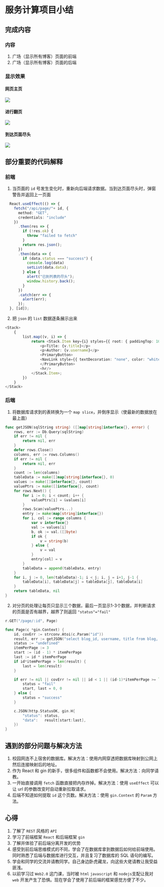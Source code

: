 # 服务计算项目小结


## 完成内容
### 内容
1. 广场（显示所有博客）页面的前端
2. 广场（显示所有博客）页面的后端

### 显示效果
#### 网页主页
![](./image/Ground.png)
#### 进行翻页
![](./image/Ground_page2.png)
#### 到达页面尽头
![](./image/Ground_alert.png)

## 部分重要的代码解释
### 前端
1. 当页面的 `id` 号发生变化时，重新向后端请求数据。当到达页面尽头时，弹窗警告并返回上一页面
```typescript
  React.useEffect(() => {
    fetch("/api/page/"+ id, {
      method: "GET",
      credentials: "include"
    })
      .then(res => {
        if (!res.ok) {
          throw "failed to fetch"
        } 
        return res.json();
      })
      .then(data => {
        if (data.status === "success") {
          console.log(data)
          setList(data.data);
        } else {
          alert("已到列表的尽头");
          window.history.back();
        }
      })
      .catch(err => {
        alert(err);
      });
  }, [id]);
```
2. 把 `json` 的 `list` 数据逐条展示出来
```typescript
<Stack>
    { 
        list.map((v, i) => {
            return <Stack.Item key={i} styles={{ root: { paddingTop: 10 }}}>
                <p>Title: {v.title}</p>
                <p>Author: {v.username}</p>
                <PrimaryButton>
                <NavLink style={{ textDecoration: "none", color: "white"}} to={`/details/${v.blog_id}`}>Go to details</NavLink>
                </PrimaryButton>
                <hr/>
            </Stack.Item>;
        })
    }
</Stack>
```
### 后端
1. 将数据库请求到的表转换为一个 `map slice`，并倒序显示（使最新的数据放在最上面）
```go
func getJSON(sqlString string) ([]map[string]interface{}, error) {
	rows, err := Db.Query(sqlString)
	if err != nil {
		return nil, err
	}
	defer rows.Close()
	columns, err := rows.Columns()
	if err != nil {
		return nil, err
	}
	count := len(columns)
	tableData := make([]map[string]interface{}, 0)
	values := make([]interface{}, count)
	valuePtrs := make([]interface{}, count)
	for rows.Next() {
		for i := 0; i < count; i++ {
			valuePtrs[i] = &values[i]
		}
		rows.Scan(valuePtrs...)
		entry := make(map[string]interface{})
		for i, col := range columns {
			var v interface{}
			val := values[i]
			b, ok := val.([]byte)
			if ok {
				v = string(b)
			} else {
				v = val
			}
			entry[col] = v
		}
		tableData = append(tableData, entry)
	}
	for i, j := 0, len(tableData)-1; i < j; i, j = i+1, j-1 {
		tableData[i], tableData[j] = tableData[j], tableData[i]
	}
	return tableData, nil
}
```
2. 对分页的处理让每页只显示三个数据，最后一页显示1-3个数据，并判断请求的页面是否有越界，越界了则返回 `"status"="fail"`
```go
r.GET("/page/:id", Page)

func Page(c *gin.Context) {
	id, covErr := strconv.Atoi(c.Param("id"))
	result, err := getJSON("select blog_id, username, title from blog, user where blog.author_id=user.user_id;")
	status := "undefined"
	itemPerPage := 3
	start := (id - 1) * itemPerPage
	last := id * itemPerPage
	if id*itemPerPage > len(result) {
		last = len(result)
	}

	if err != nil || covErr != nil || id < 1 || (id-1)*itemPerPage >= len(result) {
		status = "fail"
		start, last = 0, 0
	} else {
		status = "success"
	}

	c.JSON(http.StatusOK, gin.H{
		"status": status,
		"data":   result[start:last],
	})
}
```

## 遇到的部分问题与解决方法
1. 校园网连不上宿舍的数据库。解决方法：使用内网穿透把数据库映射到公网上然后连接映射后的地址。
2. 作为 React 和 gin 的新手，很多组件和函数都不会使用。解决方法：向同学请教。
3. 一开始直接调用 `fetch` 函数直接把内存炸掉。解决方法：使用 `useEffect` 可以让 url 的参数改变时自动重新拉取请求。
4. 后端不知道如何提取 `id` 这个页数。解决方法：使用 `gin.Context` 的 `Param` 方法。

## 心得
1. 了解了 `REST` 风格的 `API`
2. 学习了前端框架 `React` 和后端框架 `gin`
3. 了解并体验了前后端分离开发的优势
4. 感受到前后端思维模式的不同，学会了在数据库拿到数据后如何给前端使用。同时熟悉了后端与数据库进行交互，并且复习了数据库的 SQL 语句的编写。
5. 学会和同学的交流并请教同学。自己身边卧虎藏龙，向这些大佬请教让我受益匪浅。
6. 以前学习过 `Web2.0` 这门课，当时被 `html` `javascript` 和 `nodejs`支配让我对 `web` 开发产生了恐惧。现在学会了使用了前后端的框架感觉方便了不少。
